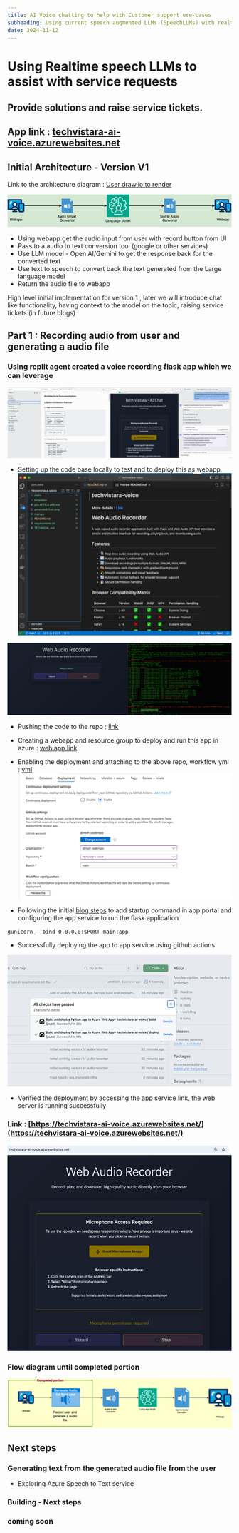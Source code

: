 ```yaml
---
title: AI Voice chatting to help with Customer support use-cases
subheading: Using current speech augmented LLMs (SpeechLLMs) with realtime voice modality to understand user issues and to provide support and solutions.
date: 2024-11-12
---
```


# Using Realtime speech LLMs to assist with service requests 
## Provide solutions and raise service tickets.


## App link : [techvistara-ai-voice.azurewebsites.net](https://techvistara-ai-voice.azurewebsites.net/)

## Initial Architecture - Version V1

Link to the architecture diagram : [User draw.io to render](https://github.com/dinesh-coderepo/all-spec-draws/blob/main/AI-Voice-Support.drawio)

![alt text](AI-Voice-Support.drawio.png)


- Using webapp get the audio input from user with record button from UI
- Pass to a audio to text conversion tool (google or other services)
- Use LLM model - Open AI/Gemini to get the response back for the converted text
- Use text to speech to convert back the text generated from the Large language model
- Return the audio file to webapp

High level initial implementation for version 1 , later we will introduce chat like functionality, having context to the model on the topic, raising service tickets.(in future blogs)


## Part 1 : Recording audio from user and generating a audio file

### Using replit agent created a voice recording flask app which we can leverage

![replit-voice-recorder](replit-voice-recorder.png)

- Setting up the code base locally to test and to deploy this as webapp
![alt text](local-setup.png)

![alt text](local-setup-1.png)

- Pushing the code to the repo : [link](https://github.com/dinesh-coderepo/techvistara-voice)

- Creating a webapp and resource group to deploy and run this app in azure : [web app link](techvistara-ai-voice.azurewebsites.net)

- Enabling the deployment and attaching to the above repo, workflow yml : [yml](https://github.com/dinesh-coderepo/techvistara-voice/blob/main/.github/workflows/main_techvistara-ai-voice.yml)
![alt text](deployment.png)

- Following the initial [blog steps](https://dineshblog.com/blog/AIDeployment) to add startup command in app portal and configuring the app service to run the flask application

```
gunicorn --bind 0.0.0.0:$PORT main:app
```

- Successfully deploying the app to app service using github actions

![deployment-success](deployment-success.png)

- Verified the deployment by accessing the app service link, the web server is running successfully

### Link : [https://techvistara-ai-voice.azurewebsites.net/](https://techvistara-ai-voice.azurewebsites.net/)

![running-app](running-app.png)

### Flow diagram until completed portion

![alt text](version1.png)


## Next steps

### Generating text from the generated audio file from the user
- Exploring Azure Speech to Text service 



### Building - Next steps
### coming soon




